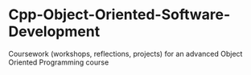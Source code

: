 # Cpp-Object-Oriented-Software-Development
Coursework (workshops, reflections, projects) for an advanced Object Oriented Programming course
